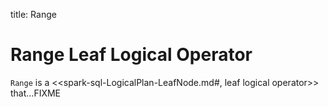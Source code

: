 title: Range

# Range Leaf Logical Operator

`Range` is a <<spark-sql-LogicalPlan-LeafNode.md#, leaf logical operator>> that...FIXME
